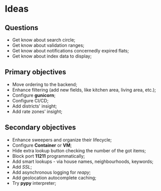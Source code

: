 Ideas
=====

Questions
---------
* Get know about search circle; 
* Get know about validation ranges;
* Get know about notifications concernedly expired flats;
* Get know about index data to display;

Primary objectives
------------------
* Move ordering to the backend;
* Enhance filtering (add new fields, like kitchen area, living area, etc.);
* Configure **gunicorn**;
* Configure CI/CD;
* Add districts' insight;
* Add rate zones' insight;

Secondary objectives
--------------------
* Enhance sweepers and organize their lifecycle;
* Configure **Container** or **VM**;
* Hide extra lookup button checking the number of the got items;
* Block port **11211** programmatically;
* Add smart lookups - via house names, neighbourhoods, keywords;
* Add *SSL*;
* Add asynchronous logging for *reapy*;
* Add geolocation autocomplete caching;
* Try **pypy** interpreter;

